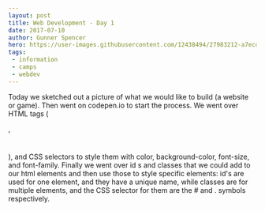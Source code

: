 ```yaml
---
layout: post
title: Web Development - Day 1
date: 2017-07-10
author: Gunner Spencer
hero: https://user-images.githubusercontent.com/12438494/27983212-a7ecd826-636b-11e7-89f6-fd9ab4d786ef.png
tags:
 - information
 - camps
 - webdev
---
```


Today we sketched out a picture of what we would like to build (a website or game). Then went on codepen.io to start the process. We went over HTML tags (<p></p>, <h1></h1>), and CSS selectors to style them with color, background-color, font-size, and font-family. Finally we went over id
s and classes that we could add to our html elements and then use those to style specific elements: id's are used for one element, and they have a unique name, while classes are for multiple elements, and the CSS selector for them are the # and . symbols respectively.